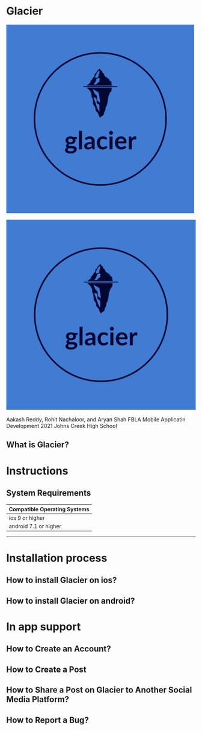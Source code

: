 # Glacier

<img src="glacier-logos.jpeg" width = "500" height = "500">

![](glacier-logos.jpeg)

Aakash Reddy, Rohit Nachaloor, and Aryan Shah
FBLA Mobile Applicatin Development 2021
Johns Creek High School

## What is Glacier?


# Instructions

## System Requirements

| Compatible Operating Systems |
| -----------------------------|
| ios 9 or higher              |
| android 7.1 or higher        |
---

# Installation process

## How to install Glacier on ios?


## How to install Glacier on android?


# In app support

## How to Create an Account?

## How to Create a Post

## How to Share a Post on Glacier to Another Social Media Platform?

## How to Report a Bug?




